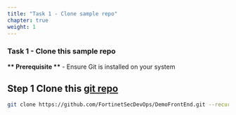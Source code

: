 ```yaml
---
title: "Task 1 - Clone sample repo"
chapter: true
weight: 1
---
```


### Task 1 - Clone this sample repo

__** Prerequisite **__ - Ensure Git is installed on your system

## Step 1 Clone this [git repo](https://github.com/FortinetSecDevOps/DemoFrontEnd.git) 

```sh
git clone https://github.com/FortinetSecDevOps/DemoFrontEnd.git --recurse-submodules
```

